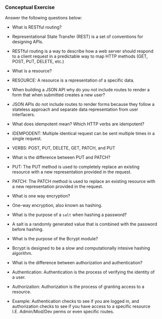 ### Conceptual Exercise

Answer the following questions below:

- What is RESTful routing?
- Representational State Transfer (REST) is a set of conventions for designing APIs.
- RESTful routing is a way to describe how a web server should respond to a client request in a predictable way to map HTTP methods (GET, POST, PUT, DELETE, etc.)


- What is a resource?
- RESOURCE: A resource is a representation of a specific data.

- When building a JSON API why do you not include routes to render a form that when submitted creates a new user?
- JSON APIs do not include routes to render forms because they follow a stateless approach and separate data representation from user interfacers.


- What does idempotent mean? Which HTTP verbs are idempotent?
- IDEMPODENT: Multiple identical request can be sent multiple times in a single request.
- VERBS: POST, PUT, DELETE, GET, PATCH, and PUT


- What is the difference between PUT and PATCH?
- PUT: The PUT method is used to completely replace an existing resource with a new representation provided in the request.
- PATCH: The PATCH method is used to replace an existing resource with a new representation provided in the request.

- What is one way encryption?
- One-way encryption, also known as hashing.

- What is the purpose of a `salt` when hashing a password?
- A salt is a randomly generated value that is combined with the password before hashing.

- What is the purpose of the Bcrypt module?
- Bcrypt is designed to be a slow and computationally intesive hashing algorithm.

- What is the difference between authorization and authentication?
- Authentication: Authentication is the process of verifying the identity of a user.
- Authorization: Authorization is the process of granting access to a resource.
- Example: Authentication checks to see if you are logged in, and authorization checks to see if you have access to a specific resource I.E. Admin/Mod/Dev perms or even specific routes.

